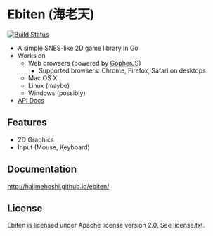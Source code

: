 # Ebiten (海老天)

[![Build Status](https://travis-ci.org/hajimehoshi/ebiten.svg?branch=master)](https://travis-ci.org/hajimehoshi/ebiten)

* A simple SNES-like 2D game library in Go
* Works on
  * Web browsers (powered by [GopherJS](http://gopherjs.org/))
    * Supported browsers: Chrome, Firefox, Safari on desktops
  * Mac OS X
  * Linux (maybe)
  * Windows (possibly)
* [API Docs](http://godoc.org/github.com/hajimehoshi/ebiten)

## Features

* 2D Graphics
* Input (Mouse, Keyboard)

## Documentation

http://hajimehoshi.github.io/ebiten/

## License

Ebiten is licensed under Apache license version 2.0. See license.txt.
